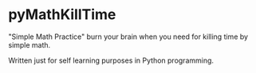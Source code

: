 pyMathKillTime
==============

"Simple Math Practice" burn your brain when you need for killing time by simple math.

Written just for self learning purposes in Python programming.
